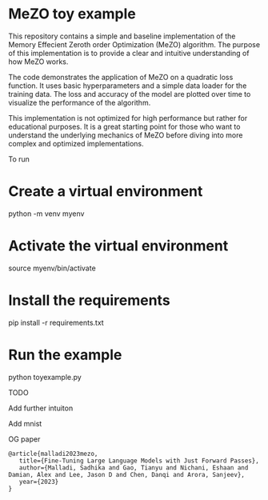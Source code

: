 # MeZO toy example

This repository contains a simple and baseline implementation of the Memory Effecient Zeroth order Optimization (MeZO) algorithm. The purpose of this implementation is to provide a clear and intuitive understanding of how MeZO works.

The code demonstrates the application of MeZO on a quadratic loss function. It uses basic hyperparameters and a simple data loader for the training data. The loss and accuracy of the model are plotted over time to visualize the performance of the algorithm.

This implementation is not optimized for high performance but rather for educational purposes. It is a great starting point for those who want to understand the underlying mechanics of MeZO before diving into more complex and optimized implementations.


To run


# Create a virtual environment
python -m venv myenv

# Activate the virtual environment
source myenv/bin/activate

# Install the requirements
pip install -r requirements.txt

# Run the example
python toyexample.py

TODO 

Add further intuiton

Add mnist

OG paper

```
@article{malladi2023mezo,
   title={Fine-Tuning Large Language Models with Just Forward Passes},
   author={Malladi, Sadhika and Gao, Tianyu and Nichani, Eshaan and Damian, Alex and Lee, Jason D and Chen, Danqi and Arora, Sanjeev},
   year={2023}
}
```
